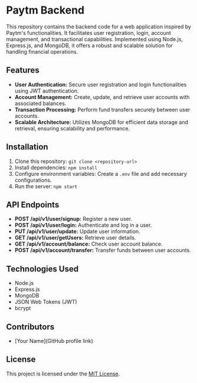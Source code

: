 # Paytm Backend

This repository contains the backend code for a web application inspired by Paytm's functionalities. It facilitates user registration, login, account management, and transactional capabilities. Implemented using Node.js, Express.js, and MongoDB, it offers a robust and scalable solution for handling financial operations.

## Features

- **User Authentication:** Secure user registration and login functionalities using JWT authentication.
- **Account Management:** Create, update, and retrieve user accounts with associated balances.
- **Transaction Processing:** Perform fund transfers securely between user accounts.
- **Scalable Architecture:** Utilizes MongoDB for efficient data storage and retrieval, ensuring scalability and performance.

## Installation

1. Clone this repository: `git clone <repository-url>`
2. Install dependencies: `npm install`
3. Configure environment variables: Create a `.env` file and add necessary configurations.
4. Run the server: `npm start`

## API Endpoints

- **POST /api/v1/user/signup:** Register a new user.
- **POST /api/v1/user/login:** Authenticate and log in a user.
- **PUT /api/v1/user/update:** Update user information.
- **GET /api/v1/user/getUsers:** Retrieve user details.
- **GET /api/v1/account/balance:** Check user account balance.
- **POST /api/v1/account/transfer:** Transfer funds between user accounts.

## Technologies Used

- Node.js
- Express.js
- MongoDB
- JSON Web Tokens (JWT)
- bcrypt

## Contributors

- [Your Name](GitHub profile link)

## License

This project is licensed under the [MIT License](LICENSE).
